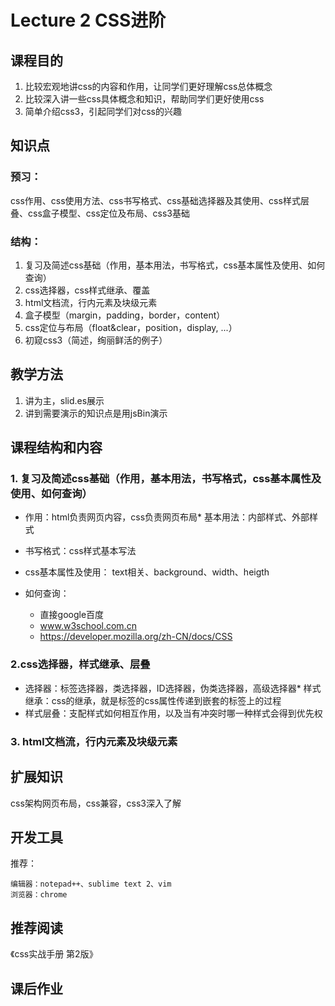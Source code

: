 
# Lecture 2 CSS进阶

## 课程目的

1.  比较宏观地讲css的内容和作用，让同学们更好理解css总体概念
2.  比较深入讲一些css具体概念和知识，帮助同学们更好使用css
3.  简单介绍css3，引起同学们对css的兴趣

## 知识点

### 预习：

css作用、css使用方法、css书写格式、css基础选择器及其使用、css样式层叠、css盒子模型、css定位及布局、css3基础

### 结构：

1.  复习及简述css基础（作用，基本用法，书写格式，css基本属性及使用、如何查询）
2.  css选择器，css样式继承、覆盖
3.  html文档流，行内元素及块级元素
4.  盒子模型（margin，padding，border，content）
5.  css定位与布局（float&amp;clear，position，display, ...）
6.  初窥css3（简述，绚丽鲜活的例子）

## 教学方法

1.  讲为主，slid.es展示
2.  讲到需要演示的知识点是用jsBin演示

## 课程结构和内容

### 1. 复习及简述css基础（作用，基本用法，书写格式，css基本属性及使用、如何查询）

*   作用：html负责网页内容，css负责网页布局*   基本用法：内部样式、外部样式
*   书写格式：css样式基本写法
*   css基本属性及使用： text相关、background、width、heigth
*   如何查询：

    *   直接google百度
    *   www.w3school.com.cn
    *   https://developer.mozilla.org/zh-CN/docs/CSS

### 2.css选择器，样式继承、层叠

*   选择器：标签选择器，类选择器，ID选择器，伪类选择器，高级选择器*   样式继承：css的继承，就是标签的css属性传递到嵌套的标签上的过程
*   样式层叠：支配样式如何相互作用，以及当有冲突时哪一种样式会得到优先权

### 3. html文档流，行内元素及块级元素

## 扩展知识

css架构网页布局，css兼容，css3深入了解

## 开发工具

推荐：

    编辑器：notepad++、sublime text 2、vim
    浏览器：chrome

## 推荐阅读

《css实战手册 第2版》

## 课后作业


